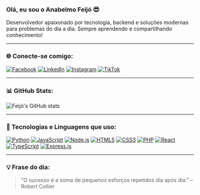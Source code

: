 ### Olá, eu sou o Anabelmo Feijó 😎

Desenvolvedor apaixonado por tecnologia, backend e soluções modernas para problemas do dia a dia. Sempre aprendendo e compartilhando conhecimento!

---

### 🌐 Conecte-se comigo:

[![Facebook](https://img.shields.io/badge/Facebook-1877F2?style=for-the-badge&logo=facebook&logoColor=white)](https://web.facebook.com/anabelmofeijo)
[![LinkedIn](https://img.shields.io/badge/LinkedIn-0077B5?style=for-the-badge&logo=linkedin&logoColor=white)](https://www.linkedin.com/in/anabelmo-feij%C3%B3-a3000327a/)
[![Instagram](https://img.shields.io/badge/Instagram-E4405F?style=for-the-badge&logo=instagram&logoColor=white)](https://www.instagram.com/anabelmo_feijo_oficial/)
[![TikTok](https://img.shields.io/badge/TikTok-000000?style=for-the-badge&logo=tiktok&logoColor=white)](https://www.tiktok.com/@anabelmofeij0?lang=en)

---

### 📊 GitHub Stats:

![Feijó's GitHub stats](https://github-readme-stats.vercel.app/api?username=anabelmofeijo&show_icons=true&theme=radical)

---

### 🚀 Tecnologias e Linguagens que uso:

[![Python](https://img.shields.io/badge/Python-3776AB?style=for-the-badge&logo=python&logoColor=white)]()
[![JavaScript](https://img.shields.io/badge/JavaScript-F7DF1E?style=for-the-badge&logo=javascript&logoColor=black)]()
[![Node.js](https://img.shields.io/badge/Node.js-339933?style=for-the-badge&logo=nodedotjs&logoColor=white)]()
[![HTML5](https://img.shields.io/badge/HTML5-E34F26?style=for-the-badge&logo=html5&logoColor=white)]()
[![CSS3](https://img.shields.io/badge/CSS3-1572B6?style=for-the-badge&logo=css3&logoColor=white)]()
[![PHP](https://img.shields.io/badge/PHP-777BB4?style=for-the-badge&logo=php&logoColor=white)]()
[![React](https://img.shields.io/badge/React-20232A?style=for-the-badge&logo=react&logoColor=61DAFB)]()
[![TypeScript](https://img.shields.io/badge/TypeScript-3178C6?style=for-the-badge&logo=typescript&logoColor=white)]()
[![Express.js](https://img.shields.io/badge/Express.js-000000?style=for-the-badge&logo=express&logoColor=white)]()

---

### 💡 Frase do dia:
> "O sucesso é a soma de pequenos esforços repetidos dia após dia." – Robert Collier
